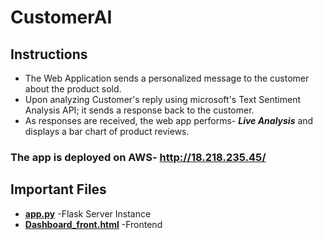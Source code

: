 # CustomerAI
<h2>Instructions</h2>
<ul>
 <li>The Web Application sends a personalized message to the customer about the product sold.</li>
 <li>Upon analyzing Customer's reply using microsoft's Text Sentiment Analysis API; it sends a response back to the customer.</li>
 <li>As responses are received, the web app performs- <b><i>Live Analysis</i></b> and displays a bar chart of product reviews. </li>
 </ul>
 <h3> The app is deployed on AWS- <a href="http://18.218.235.45/">http://18.218.235.45/</a></h3>
<h2>Important Files</h2>
<ul>
 <li><a href="https://github.com/dhirajhr/CustomerAI/blob/master/venv/CustomerAI_Backend/app.py"><b>app.py</b></a> -Flask Server Instance</li>
 <li><a href="https://github.com/dhirajhr/CustomerAI/blob/master/venv/CustomerAI_Backend/templates/Dashboard_Front.html"><b>Dashboard_front.html</b></a> -Frontend</li>
</ul>

